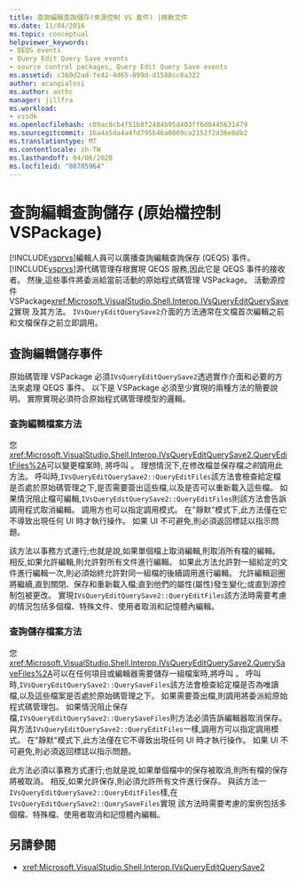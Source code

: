```yaml
---
title: 查詢編輯查詢儲存(來源控制 VS 套件) |微軟文件
ms.date: 11/04/2016
ms.topic: conceptual
helpviewer_keywords:
- QEQS events
- Query Edit Query Save events
- source control packages, Query Edit Query Save events
ms.assetid: c360d2ad-fe42-4d65-899d-d1588cc8a322
author: acangialosi
ms.author: anthc
manager: jillfra
ms.workload:
- vssdk
ms.openlocfilehash: c09ac0cb4f51b8f2484b95d403ff6d0445631479
ms.sourcegitcommit: 16a4a5da4a4fd795b46a0869ca2152f2d36e6db2
ms.translationtype: MT
ms.contentlocale: zh-TW
ms.lasthandoff: 04/06/2020
ms.locfileid: "80705964"
---
```

# <a name="query-edit-query-save-source-control-vspackage"></a>查詢編輯查詢儲存 (原始檔控制 VSPackage)
[!INCLUDE[vsprvs](../../code-quality/includes/vsprvs_md.md)]編輯人員可以廣播查詢編輯查詢保存 (QEQS) 事件。 [!INCLUDE[vsprvs](../../code-quality/includes/vsprvs_md.md)]源代碼管理存根實現 QEQS 服務,因此它是 QEQS 事件的接收者。 然後,這些事件將委派給當前活動的原始程式碼管理 VSPackage。 活動源控件 VSPackage<xref:Microsoft.VisualStudio.Shell.Interop.IVsQueryEditQuerySave2>實現 及其方法。 `IVsQueryEditQuerySave2`介面的方法通常在文檔首次編輯之前和文檔保存之前立即調用。

## <a name="queryeditquerysave-events"></a>查詢編輯儲存事件
 原始碼管理 VSPackage 必須`IVsQueryEditQuerySave2`透過實作介面和必要的方法來處理 QEQS 事件。 以下是 VSPackage 必須至少實現的兩種方法的簡要說明。 實際實現必須符合原始程式碼管理模型的邏輯。

### <a name="queryeditfiles-method"></a>查詢編輯檔案方法
 您<xref:Microsoft.VisualStudio.Shell.Interop.IVsQueryEditQuerySave2.QueryEditFiles%2A>可以變更檔案時, 將呼叫 。 理想情況下,在修改檔並保存檔*之前*調用此方法。 呼叫時,`IVsQueryEditQuerySave2::QueryEditFiles`該方法會檢查給定檔是否處於原始碼管理之下,是否需要簽出這些檔,以及是否可以重新載入這些檔。 如果情況阻止檔可編輯,`IVsQueryEditQuerySave2::QueryEditFiles`則該方法會告訴調用程式取消編輯。 調用方也可以指定調用模式。 在"靜默"模式下,此方法僅在它不導致出現任何 UI 時才執行操作。 如果 UI 不可避免,則必須返回標誌以指示問題。

 該方法以事務方式運行;也就是說,如果單個檔上取消編輯,則取消所有檔的編輯。 相反,如果允許編輯,則允許對所有文件進行編輯。 如果此方法允許對一組給定的文件進行編輯一次,則必須始終允許對同一組檔的後續調用進行編輯。 允許編輯迴圈將繼續,直到關閉、保存和重新載入檔;直到他們的屬性(屬性)發生變化;或直到源控制包被更改。 實現`IVsQueryEditQuerySave2::QueryEditFiles`該方法時需要考慮的情況包括多個檔、特殊文件、使用者取消和記憶體內編輯。

### <a name="querysavefiles-method"></a>查詢儲存檔案方法
 您<xref:Microsoft.VisualStudio.Shell.Interop.IVsQueryEditQuerySave2.QuerySaveFiles%2A>可以在任何項目或編輯器需要儲存一組檔案時,將呼叫 。 呼叫時,`IVsQueryEditQuerySave2::QuerySaveFiles`該方法會檢查給定檔是否為唯讀檔,以及這些檔案是否處於原始碼管理之下。 如果需要簽出檔,則調用將委派給原始程式碼管理包。 如果情況阻止保存檔,`IVsQueryEditQuerySave2::QuerySaveFiles`則方法必須告訴編輯器取消保存。 與方法`IVsQueryEditQuerySave2::QueryEditFiles`一樣,調用方可以指定調用模式。 在"靜默"模式下,此方法僅在它不導致出現任何 UI 時才執行操作。 如果 UI 不可避免,則必須返回標誌以指示問題。

 此方法必須以事務方式運行;也就是說,如果單個檔中的保存被取消,則所有檔的保存將被取消。 相反,如果允許保存,則必須允許所有文件進行保存。 與該方法一`IVsQueryEditQuerySave2::QueryEditFiles`樣,在`IVsQueryEditQuerySave2::QuerySaveFiles`實現 該方法時需要考慮的案例包括多個檔、特殊檔、使用者取消和記憶體內編輯。

## <a name="see-also"></a>另請參閱
- <xref:Microsoft.VisualStudio.Shell.Interop.IVsQueryEditQuerySave2>
